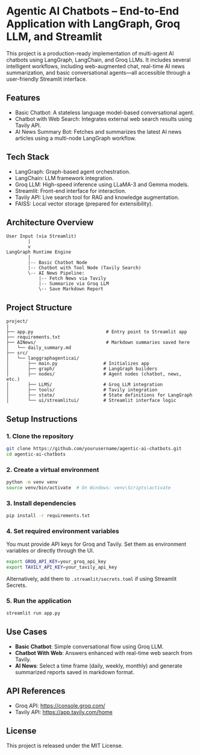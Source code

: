 # Agentic AI Chatbots – End-to-End Application with LangGraph, Groq LLM, and Streamlit

This project is a production-ready implementation of multi-agent AI chatbots using LangGraph, LangChain, and Groq LLMs. It includes several intelligent workflows, including web-augmented chat, real-time AI news summarization, and basic conversational agents—all accessible through a user-friendly Streamlit interface.

## Features

- Basic Chatbot: A stateless language model-based conversational agent.
- Chatbot with Web Search: Integrates external web search results using Tavily API.
- AI News Summary Bot: Fetches and summarizes the latest AI news articles using a multi-node LangGraph workflow.

## Tech Stack

- LangGraph: Graph-based agent orchestration.
- LangChain: LLM framework integration.
- Groq LLM: High-speed inference using LLaMA-3 and Gemma models.
- Streamlit: Front-end interface for interaction.
- Tavily API: Live search tool for RAG and knowledge augmentation.
- FAISS: Local vector storage (prepared for extensibility).

## Architecture Overview

```
User Input (via Streamlit)
        |
        v
LangGraph Runtime Engine
        |
        |-- Basic Chatbot Node
        |-- Chatbot with Tool Node (Tavily Search)
        \-- AI News Pipeline:
            |-- Fetch News via Tavily
            |-- Summarize via Groq LLM
            \-- Save Markdown Report
```

## Project Structure

```
project/
|
├── app.py                           # Entry point to Streamlit app
├── requirements.txt
├── AINews/                          # Markdown summaries saved here
│   └── daily_summary.md
├── src/
│   └── langgraphagenticai/
│       ├── main.py                 # Initializes app
│       ├── graph/                  # LangGraph builders
│       ├── nodes/                  # Agent nodes (chatbot, news, etc.)
│       ├── LLMS/                   # Groq LLM integration
│       ├── tools/                  # Tavily integration
│       ├── state/                  # State definitions for LangGraph
│       └── ui/streamlitui/         # Streamlit interface logic
```

## Setup Instructions

### 1. Clone the repository

```bash
git clone https://github.com/yourusername/agentic-ai-chatbots.git
cd agentic-ai-chatbots
```

### 2. Create a virtual environment

```bash
python -m venv venv
source venv/bin/activate  # On Windows: venv\Scripts\activate
```

### 3. Install dependencies

```bash
pip install -r requirements.txt
```

### 4. Set required environment variables

You must provide API keys for Groq and Tavily. Set them as environment variables or directly through the UI.

```bash
export GROQ_API_KEY=your_groq_api_key
export TAVILY_API_KEY=your_tavily_api_key
```

Alternatively, add them to `.streamlit/secrets.toml` if using Streamlit Secrets.

### 5. Run the application

```bash
streamlit run app.py
```

## Use Cases

- **Basic Chatbot**: Simple conversational flow using Groq LLM.
- **Chatbot With Web**: Answers enhanced with real-time web search from Tavily.
- **AI News**: Select a time frame (daily, weekly, monthly) and generate summarized reports saved in markdown format.

## API References

- Groq API: https://console.groq.com/
- Tavily API: https://app.tavily.com/home

## License

This project is released under the MIT License.

